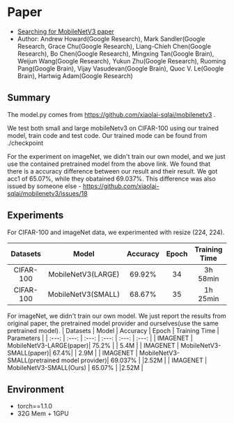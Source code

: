 # Paper
- [Searching for MobileNetV3 paper](https://arxiv.org/abs/1905.02244)
- Author: Andrew Howard(Google Research), Mark Sandler(Google Research, Grace Chu(Google Research), Liang-Chieh Chen(Google Research), Bo Chen(Google Research), Mingxing Tan(Google Brain), Weijun Wang(Google Research), Yukun Zhu(Google Research), Ruoming Pang(Google Brain), Vijay Vasudevan(Google Brain), Quoc V. Le(Google Brain), Hartwig Adam(Google Research)

## Summary

The model.py comes from https://github.com/xiaolai-sqlai/mobilenetv3 .

We test both small and large mobileNetv3 on CIFAR-100 using our trained model, train code and test code. Our trained mode can be found from ./checkpoint

For the experiment on imageNet, we didn't train our own model, and we just use the contained pretrained model from the above link. We found that there is a accuracy difference between our result and their result. We got acc1 of 65.07%, while they obatained 69.037%. This difference was also issued by someone else - https://github.com/xiaolai-sqlai/mobilenetv3/issues/18


## Experiments
For CIFAR-100 and imageNet data, we experimented with resize (224, 224).

| Datasets | Model | Accuracy | Epoch | Training Time | Parameters |
| :---: | :---: | :---: | :---: | :---: | :---: |
| CIFAR-100 | MobileNetV3(LARGE) | 69.92% | 34 | 3h 58min | 2.8M|
| CIFAR-100 | MobileNetV3(SMALL) | 68.67% | 35 | 1h 25min | 1.35M|

For imageNet, we didn't train our own model. We just report the results from original paper, the pretrained model provider and ourselves(use the same pretrained model). 
| Datasets | Model | Accuracy | Epoch | Training Time | Parameters |
| :---: | :---: | :---: | :---: | :---: | :---: |
| IMAGENET | MobileNetV3-LARGE(paper)| 75.2% | | 5.4M | 
| IMAGENET | MobileNetV3-SMALL(paper)| 67.4%| | 2.9M | 
| IMAGENET | MobileNetV3-SMALL(pretrained model provider)| 69.037% | |2.52M | 
| IMAGENET | MobileNetV3-SMALL(Ours) | 65.07% | |2.52M | 

## Environment
- torch==1.1.0
- 32G Mem + 1GPU
